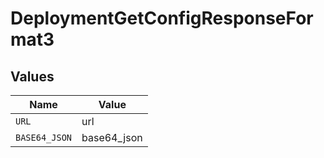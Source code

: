 # DeploymentGetConfigResponseFormat3


## Values

| Name          | Value         |
| ------------- | ------------- |
| `URL`         | url           |
| `BASE64_JSON` | base64_json   |